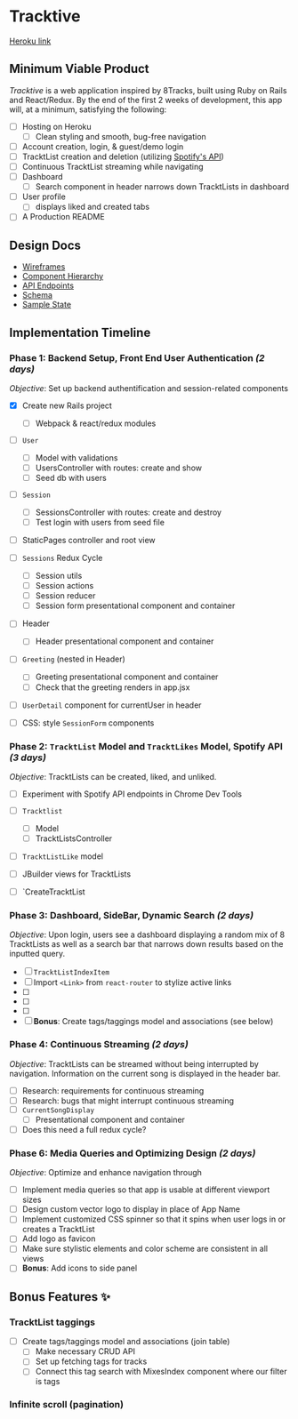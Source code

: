 # Tracktive
[Heroku link](http://link.com)

## Minimum Viable Product 
*Tracktive* is a web application inspired by 8Tracks, built using Ruby on Rails and React/Redux. By the end of the first 2 weeks of development, this app will, at a minimum, satisfying the following: 

- [ ] Hosting on Heroku
	- [ ] Clean styling and smooth, bug-free navigation
- [ ] Account creation, login, & guest/demo login
- [ ] TracktList creation and deletion (utilizing [Spotify's API](https://developer.spotify.com/web-api/))
- [ ] Continuous TracktList streaming while navigating 
- [ ] Dashboard 
	- [ ] Search component in header narrows down TracktLists in dashboard
- [ ] User profile
	- [ ] displays liked and created tabs 
- [ ] A Production README

## Design Docs 

* [Wireframes]()
* [Component Hierarchy]()
* [API Endpoints]()
* [Schema]()
* [Sample State]()

## Implementation Timeline

### Phase 1: Backend Setup, Front End User Authentication *(2 days)*
*Objective*: Set up backend authentification and session-related components 

- [X] Create new Rails project
	- [ ] Webpack & react/redux modules
- [ ] `User`
	- [ ] Model with validations
	- [ ] UsersController with routes: create and show 
	- [ ] Seed db with users
- [ ] `Session`
	- [ ] SessionsController with routes: create and destroy  
	- [ ] Test login with users from seed file 
- [ ] StaticPages controller and root view
- [ ] `Sessions` Redux Cycle 
	- [ ] Session utils
	- [ ] Session actions
	- [ ] Session reducer 
	- [ ] Session form presentational component and container
- [ ] Header 
	- [ ] Header presentational component and container
- [ ] `Greeting` (nested in Header)
	- [ ] Greeting presentational component and container
	- [ ] Check that the greeting renders in app.jsx 
- [ ] `UserDetail` component for currentUser in header 
- [ ] CSS: style `SessionForm` components 


### Phase 2: `TracktList` Model and `TracktLikes` Model, Spotify API *(3 days)*
*Objective*: TracktLists can be created, liked, and unliked. 

- [ ] Experiment with Spotify API endpoints in Chrome Dev Tools
- [ ] `Tracktlist` 
	- [ ] Model 
	- [ ] TracktListsController  
- [ ] `TracktListLike` model
- [ ] JBuilder views for TracktLists
- [ ]	`CreateTracktList


### Phase 3: Dashboard, SideBar, Dynamic Search *(2 days)*
*Objective*: Upon login, users see a dashboard displaying a random mix of 8 TracktLists as well as a search bar that
narrows down results based on the inputted query. 

- [ ] `TracktListIndexItem`
- [ ] Import `<Link>` from `react-router` to stylize active links 
- [ ]
- [ ]
- [ ] 
- [ ] **Bonus**: Create tags/taggings model and associations (see below)

### Phase 4:  Continuous Streaming *(2 days)*
*Objective*: TracktLists can be streamed without being interrupted by navigation. 
Information on the current song is displayed in the header bar.

- [ ] Research: requirements for continuous streaming
- [ ] Research:  bugs that might interrupt continuous streaming
- [ ] `CurrentSongDisplay`
	- [ ] Presentational component and container
- [ ] Does this need a full redux cycle?

### Phase 6:  Media Queries and Optimizing Design *(2 days)*
*Objective*: Optimize and enhance navigation through 

- [ ] Implement media queries so that app is usable at different viewport sizes 
- [ ] Design custom vector logo to display in place of App Name
- [ ] Implement customized CSS spinner so that it spins when user logs in or creates a TracktList
- [ ] Add logo as favicon
- [ ] Make sure stylistic elements and color scheme are consistent in all views 
- [ ] **Bonus**: Add icons to side panel

## Bonus Features :sparkles:

### TracktList taggings
- [ ] Create tags/taggings model and associations (join table)
	- [ ] Make necessary CRUD API
	- [ ] Set up fetching tags for tracks
	- [ ] Connect this tag search with MixesIndex component where our filter is tags

### Infinite  scroll (pagination)
